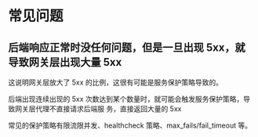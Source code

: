 # 常见问题

## 后端响应正常时没任何问题，但是一旦出现 5xx，就导致网关层出现大量 5xx

这说明网关层放大了 5xx 的比例，这很有可能是服务保护策略导致的。

后端出现连续出现的 5xx 次数达到某个数量时，就可能会触发服务保护策略，导致网关层代理不直接请求后端服
务，直接返回大量的 5xx

常见的保护策略有限流限并发、healthcheck 策略、max_fails/fail_timeout 等。
